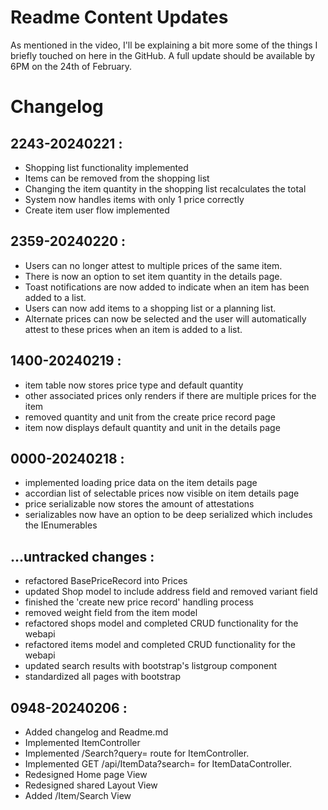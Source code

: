 # Readme Content Updates

As mentioned in the video, I'll be explaining a bit more some of the things I 
briefly touched on here in the GitHub. A full update should be available by 6PM
on the 24th of February.

# Changelog

## 2243-20240221 :
 - Shopping list functionality implemented
 - Items can be removed from the shopping list
 - Changing the item quantity in the shopping list recalculates the total
 - System now handles items with only 1 price correctly
 - Create item user flow implemented


## 2359-20240220 :
 - Users can no longer attest to multiple prices of the same item.
 - There is now an option to set item quantity in the details page.
 - Toast notifications are now added to indicate when an item has been added to a list.
 - Users can now add items to a shopping list or a planning list.
 - Alternate prices can now be selected and the user will automatically attest to these prices when an item is added to a list.


## 1400-20240219 :
 - item table now stores price type and default quantity
 - other associated prices only renders if there are multiple prices for the item
 - removed quantity and unit from the create price record page
 - item now displays default quantity and unit in the details page


## 0000-20240218 :
 - implemented loading price data on the item details page
 - accordian list of selectable prices now visible on item details page
 - price serializable now stores the amount of attestations
 - serializables now have an option to be deep serialized which includes the IEnumerables

## ...untracked changes :
 - refactored BasePriceRecord into Prices
 - updated Shop model to include address field and removed variant field
 - finished the 'create new price record' handling process
 - removed weight field from the item model
 - refactored shops model and completed CRUD functionality for the webapi
 - refactored items model and completed CRUD functionality for the webapi
 - updated search results with bootstrap's listgroup component
 - standardized all pages with bootstrap

## 0948-20240206 :
 - Added changelog and Readme.md
 - Implemented ItemController
 - Implemented /Search?query= route for ItemController.
 - Implemented GET /api/ItemData?search= for ItemDataController.
 - Redesigned Home page View
 - Redesigned shared Layout View
 - Added /Item/Search View

